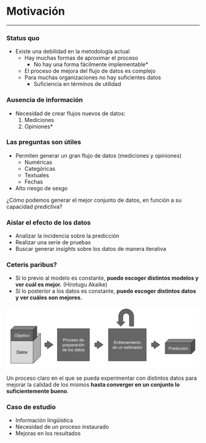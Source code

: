 # Motivación
***



### Status quo
- Existe una debilidad en la metodología actual
  - Hay muchas formas de aproximar el proceso
    - No hay una forma fácilmente implementable*
  - El proceso de mejora del flujo de datos es complejo
  - Para muchas organizaciones no hay suficientes datos
      - Suficiencia en términos de utilidad



### Ausencia de información
- Necesidad de crear flujos nuevos de datos:
  1. Mediciones
  2. Opiniones*



### Las preguntas son útiles
- Permiten generar un gran flujo de datos (mediciones y opiniones)
  - Numéricas
  - Categóricas
  - Textuales
  - Fechas
- Alto riesgo de sesgo



¿Cómo podemos generar el mejor conjunto de datos, en función a su capacidad predictiva?



### Aislar el efecto de los datos
- Analizar la incidencia sobre la predicción
- Realizar una serie de pruebas
- Buscar generar *insights* sobre los datos de manera iterativa



### Ceteris paribus?
- Si lo previo al modelo es constante, **puedo escoger distintos modelos y ver cuál es mejor.** (Hirotugu Akaike)
- Si lo posterior a los datos es constante, **puedo escoger distintos datos y ver cuáles son mejores.**



![](img/constant.svg)



Un proceso claro en el que se pueda experimentar con distintos datos para mejorar la calidad de los mismos **hasta converger en un conjunto lo suficientemente bueno**.



### Caso de estudio
- Información lingüística
- Necesidad de un proceso instaurado
- Mejoras en los resultados
